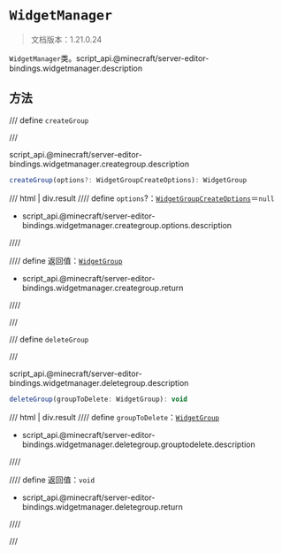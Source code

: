 # `WidgetManager`

> 文档版本：1.21.0.24

`WidgetManager`类。script_api.@minecraft/server-editor-bindings.widgetmanager.description

## 方法

/// define
`createGroup`


///

script_api.@minecraft/server-editor-bindings.widgetmanager.creategroup.description

```js
createGroup(options?: WidgetGroupCreateOptions): WidgetGroup
```

/// html | div.result
//// define
`options`?：[`WidgetGroupCreateOptions`](./widgetgroupcreateoptions.md)＝`null`

- script_api.@minecraft/server-editor-bindings.widgetmanager.creategroup.options.description


////

//// define
返回值：[`WidgetGroup`](./widgetgroup.md)

- script_api.@minecraft/server-editor-bindings.widgetmanager.creategroup.return


////

///


/// define
`deleteGroup`


///

script_api.@minecraft/server-editor-bindings.widgetmanager.deletegroup.description

```js
deleteGroup(groupToDelete: WidgetGroup): void
```

/// html | div.result
//// define
`groupToDelete`：[`WidgetGroup`](./widgetgroup.md)

- script_api.@minecraft/server-editor-bindings.widgetmanager.deletegroup.grouptodelete.description


////

//// define
返回值：`void`

- script_api.@minecraft/server-editor-bindings.widgetmanager.deletegroup.return


////

///

